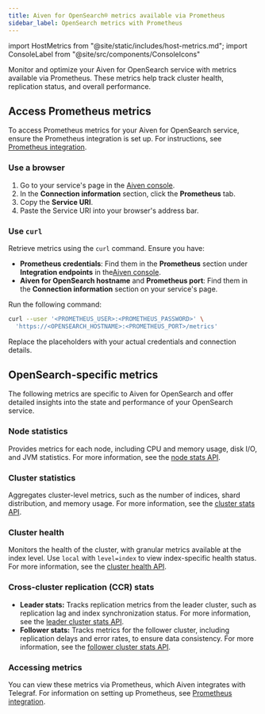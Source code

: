```yaml
---
title: Aiven for OpenSearch® metrics available via Prometheus
sidebar_label: OpenSearch metrics with Prometheus
---
```


import HostMetrics from "@site/static/includes/host-metrics.md";
import ConsoleLabel from "@site/src/components/ConsoleIcons"

Monitor and optimize your Aiven for OpenSearch service with metrics available via Prometheus.
These metrics help track cluster health, replication status, and overall performance.

## Access Prometheus metrics

To access Prometheus metrics for your Aiven for OpenSearch service, ensure the Prometheus
integration is set up. For instructions,
see [Prometheus integration](/docs/platform/howto/integrations/prometheus-metrics).

### Use a browser

1. Go to your service's <ConsoleLabel name="overview"/>page in the
  [Aiven console](https://console.aiven.io/).
1. In the **Connection information** section, click the **Prometheus** tab.
1. Copy the **Service URI**.
1. Paste the Service URI into your browser's address bar.

### Use `curl`

Retrieve metrics using the `curl` command. Ensure you have:

- **Prometheus credentials**: Find them in the **Prometheus** section under
  **Integration endpoints** in the[Aiven console](https://console.aiven.io/).
- **Aiven for OpenSearch hostname** and **Prometheus port**: Find them in
  the **Connection information** section on your service's
  <ConsoleLabel name="overview"/>page.

Run the following command:

```bash
curl --user '<PROMETHEUS_USER>:<PROMETHEUS_PASSWORD>' \
  'https://<OPENSEARCH_HOSTNAME>:<PROMETHEUS_PORT>/metrics'
```

Replace the placeholders with your actual credentials and connection details.

<HostMetrics />

## OpenSearch-specific metrics

The following metrics are specific to Aiven for OpenSearch and offer detailed insights
into the state and performance of your OpenSearch service.

### Node statistics

Provides metrics for each node, including CPU and memory usage, disk I/O, and
JVM statistics. For more information, see the
[node stats API](https://opensearch.org/docs/latest/api-reference/nodes-apis/nodes-stats/).

### Cluster statistics

Aggregates cluster-level metrics, such as the number of indices, shard distribution,
and memory usage. For more information, see the
[cluster stats API](https://opensearch.org/docs/latest/api-reference/cluster-api/cluster-stats/).

### Cluster health

Monitors the health of the cluster, with granular metrics available at the index level.
Use `local` with `level=index` to view index-specific health status.
For more information, see
the [cluster health API](https://opensearch.org/docs/latest/api-reference/cluster-api/cluster-health/).

### Cross-cluster replication (CCR) stats

- **Leader stats:** Tracks replication metrics from the leader cluster, such as
  replication lag and index synchronization status. For more information, see
  the [leader cluster stats API](https://opensearch.org/docs/latest/tuning-your-cluster/replication-plugin/api/#get-leader-cluster-stats).
- **Follower stats:** Tracks metrics for the follower cluster, including replication
  delays and error rates, to ensure data consistency. For more information, see the
  [follower cluster stats API](https://opensearch.org/docs/latest/tuning-your-cluster/replication-plugin/api/#get-follower-cluster-stats).

### Accessing metrics
You can view these metrics via Prometheus, which Aiven integrates with Telegraf. For
information on setting up Prometheus, see [Prometheus integration](https://aiven.io/docs/platform/howto/prometheus-integration).
